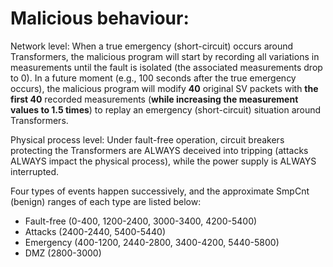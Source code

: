# Malicious behaviour:

Network level: When a true emergency (short-circuit) occurs around Transformers, the malicious program will start by recording all variations in measurements until the fault is isolated (the associated measurements drop to 0). In a future moment (e.g., 100 seconds after the true emergency occurs), the malicious program will modify **40** original SV packets with **the first 40** recorded measurements (**while increasing the measurement values to 1.5 times**) to replay an emergency (short-circuit) situation around Transformers.

Physical process level: Under fault-free operation, circuit breakers protecting the Transformers are ALWAYS deceived into tripping (attacks ALWAYS impact the physical process), while the power supply is ALWAYS interrupted.

Four types of events happen successively, and the approximate SmpCnt (benign) ranges of each type are listed below:
- Fault-free (0-400, 1200-2400, 3000-3400, 4200-5400)
- Attacks (2400-2440, 5400-5440)
- Emergency (400-1200, 2440-2800, 3400-4200, 5440-5800)
- DMZ (2800-3000)